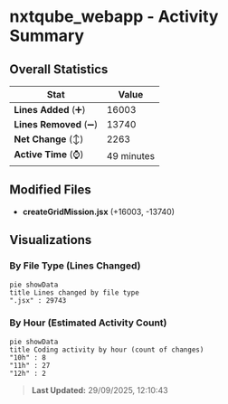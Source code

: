 # nxtqube_webapp - Activity Summary 

## Overall Statistics

| Stat                   | Value                                                             |
| ---------------------- | ----------------------------------------------------------------- |
| **Lines Added** (➕)   | 16003                                          |
| **Lines Removed** (➖) | 13740                                        |
| **Net Change** (↕)    | 2263                |
| **Active Time** (⌚)   | 49 minutes |


## Modified Files
- **createGridMission.jsx** (+16003, -13740)

## Visualizations

### By File Type (Lines Changed)

```mermaid
pie showData
title Lines changed by file type
".jsx" : 29743
```

### By Hour (Estimated Activity Count)

```mermaid
pie showData
title Coding activity by hour (count of changes)
"10h" : 8
"11h" : 27
"12h" : 2
```


> **Last Updated:** 29/09/2025, 12:10:43
